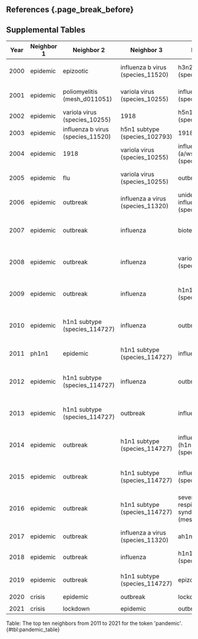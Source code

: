 ## References {.page_break_before}

<!-- Explicitly insert bibliography here -->
<div id="refs"></div>

## Supplemental Tables

| Year | Neighbor 1 | Neighbor 2                        | Neighbor 3                        | Neighbor 4                                            | Neighbor 5                                       | Neighbor 6                                       | Neighbor 7                                       | Neighbor 8                                       | Neighbor 9                                       | Neighbor 10                                      | 
|------|------------|-----------------------------------|-----------------------------------|-------------------------------------------------------|--------------------------------------------------|--------------------------------------------------|--------------------------------------------------|--------------------------------------------------|--------------------------------------------------|--------------------------------------------------| 
| 2000 | epidemic   | epizootic                         | influenza b virus (species_11520) | h3n2 subtype (species_119210)                         | 1918                                             | zoonosis                                         | h1n1 subtype (species_114727)                    | japanese encephalitis virus (species_11072)      | outbreak                                         | poliomyelitis (mesh_d011051)                     | 
| 2001 | epidemic   | poliomyelitis (mesh_d011051)      | variola virus (species_10255)     | influenza a virus (species_11320)                     | plague                                           | epizootic                                        | h3n2 subtype (species_119210)                    | polio                                            | 1918                                             | encephalitis, arbovirus (mesh_d004671)           | 
| 2002 | epidemic   | variola virus (species_10255)     | 1918                              | h5n1 subtype (species_102793)                         | epizootic                                        | resurgence                                       | influenza a virus (species_11320)                | plague                                           | flavivirus                                       | h1n1 subtype (species_114727)                    | 
| 2003 | epidemic   | influenza b virus (species_11520) | h5n1 subtype (species_102793)     | 1918                                                  | reemergence                                      | outbreak                                         | variola                                          | bioterrorism                                     | h3n2 subtype (species_119210)                    | influenza a virus (species_11320)                | 
| 2004 | epidemic   | 1918                              | variola virus (species_10255)     | influenza a virus (a/wsn/1933(h1n1)) (species_382835) | h5n1 subtype (species_102793)                    | reemergence                                      | outbreak                                         | unidentified influenza virus (species_11309)     | influenza a virus (species_11320)                | plague                                           | 
| 2005 | epidemic   | flu                               | variola virus (species_10255)     | outbreak                                              | unidentified influenza virus (species_11309)     | bioterrorism                                     | h5n1 subtype (species_102793)                    | 1918                                             | influenza a virus (species_11320)                | influenza                                        | 
| 2006 | epidemic   | outbreak                          | influenza a virus (species_11320) | unidentified influenza virus (species_11309)          | SARS1 (gene_6301)                                | disaster                                         | influenza                                        | 1918                                             | flu                                              | variola virus (species_10255)                    | 
| 2007 | epidemic   | outbreak                          | influenza                         | bioterrorism                                          | influenza a virus (species_11320)                | h5n1 subtype (species_102793)                    | severe acute respiratory syndrome (mesh_d045169) | unidentified influenza virus (species_11309)     | disaster                                         | flu                                              | 
| 2008 | epidemic   | outbreak                          | influenza                         | variola virus (species_10255)                         | disaster                                         | severe acute respiratory syndrome (mesh_d045169) | influenza a virus (species_11320)                | unidentified influenza virus (species_11309)     | bioterrorism                                     | 1918                                             | 
| 2009 | epidemic   | outbreak                          | influenza                         | h1n1 subtype (species_114727)                         | influenza a virus (species_11320)                | unidentified influenza virus (species_11309)     | severe acute respiratory syndrome (mesh_d045169) | disaster                                         | influenza, human (mesh_d007251)                  | variola virus (species_10255)                    | 
| 2010 | epidemic   | h1n1 subtype (species_114727)     | influenza                         | outbreak                                              | influenza a virus (species_11320)                | unidentified influenza virus (species_11309)     | ph1n1                                            | severe acute respiratory syndrome (mesh_d045169) | influenza, human (mesh_d007251)                  | flu                                              | 
| 2011 | ph1n1      | epidemic                          | h1n1 subtype (species_114727)     | influenza                                             | outbreak                                         | influenza a virus h3n2 (species_41857)           | influenza a virus (species_11320)                | unidentified influenza virus (species_11309)     | influenza a virus (h1n1) (species_1323429)       | influenza, human (mesh_d007251)                  | 
| 2012 | epidemic   | h1n1 subtype (species_114727)     | influenza                         | outbreak                                              | ph1n1                                            | unidentified influenza virus (species_11309)     | influenza a virus h3n2 (species_41857)           | influenza a virus (species_11320)                | influenza, human (mesh_d007251)                  | severe acute respiratory syndrome (mesh_d045169) | 
| 2013 | epidemic   | h1n1 subtype (species_114727)     | outbreak                          | influenza                                             | ph1n1                                            | unidentified influenza virus (species_11309)     | influenza, human (mesh_d007251)                  | influenza a virus (h1n1) (species_1323429)       | influenza a virus (species_11320)                | severe acute respiratory syndrome (mesh_d045169) | 
| 2014 | epidemic   | outbreak                          | h1n1 subtype (species_114727)     | influenza a virus (h1n1) (species_1323429)            | epizootic                                        | ph1n1                                            | influenza a virus (species_11320)                | a(h7n9                                           | severe acute respiratory syndrome (mesh_d045169) | influenza                                        | 
| 2015 | epidemic   | outbreak                          | h1n1 subtype (species_114727)     | influenza a virus (species_11320)                     | severe acute respiratory syndrome (mesh_d045169) | influenza, human (mesh_d007251)                  | influenza                                        | unidentified influenza virus (species_11309)     | h7n9 subtype (species_333278)                    | influenza a virus h3n2 (species_41857)           | 
| 2016 | epidemic   | outbreak                          | h1n1 subtype (species_114727)     | severe acute respiratory syndrome (mesh_d045169)      | ph1n1                                            | epizootic                                        | h7n9                                             | h7n9 subtype (species_333278)                    | hpai                                             | influenza a virus h3n2 (species_41857)           | 
| 2017 | epidemic   | outbreak                          | influenza a virus (species_11320) | ah1n1                                                 | h7n9                                             | epizootic                                        | h1n1 subtype (species_114727)                    | h7n9 subtype (species_333278)                    | unidentified influenza virus (species_11309)     | influenza, human (mesh_d007251)                  | 
| 2018 | epidemic   | outbreak                          | influenza                         | h1n1 subtype (species_114727)                         | epizootic                                        | influenza a virus (species_11320)                | 1918                                             | h7n9 subtype (species_333278)                    | ph1n1                                            | influenza, human (mesh_d007251)                  |
|  |    |          |     |         |          | |          |     |         |        |  
| 2019 | epidemic   | outbreak                          | h1n1 subtype (species_114727)     | epizootic                                             | hpai                                             | orthomyxoviridae (species_11308)                 | h7n9 subtype (species_333278)                    | influenza a virus (species_11320)                | coronavirus infections (mesh_d018352)            | influenza b virus (species_11520)                | 
| 2020 | crisis     | epidemic                          | outbreak                          | lockdown                                              | mesh_c000657245                                  | surge                                            | disaster                                         | quarantine                                       | government                                       | emergency                                        |
|  |    |          |     |         |          | |          |     |         |        |  
| 2021 | crisis     | lockdown                          | epidemic                          | outbreak                                              | mesh_c000657245                                  | surge                                            | quarantine                                       | disaster                                         | government                                       | shutdown                                         | 

Table: The top ten neighbors from 2011 to 2021 for the token 'pandemic'. {#tbl:pandemic_table}